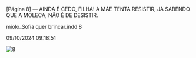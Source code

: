[Página 8]
— AINDA É CEDO, FILHA!
A MÃE TENTA RESISTIR,
JÁ SABENDO QUE A MOLECA,
NÃO É DE DESISTIR.


miolo_Sofia quer brincar.indd 8

09/10/2024 09:18:51

![8](./img/page_008.jpg)
